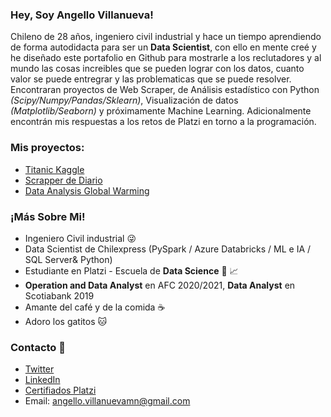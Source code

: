 ### Hey, Soy Angello Villanueva!

Chileno de 28 años, ingeniero civil industrial y hace un tiempo aprendiendo de forma autodidacta para ser un **Data Scientist**, con ello en mente creé y he diseñado este portafolio en Github para mostrarle a los reclutadores y al mundo las cosas increibles que se pueden lograr con los datos, cuanto valor se puede entregrar y las problematicas que se puede resolver. Encontraran proyectos de Web Scraper, de Análisis estadístico con Python *(Scipy/Numpy/Pandas/Sklearn)*, Visualización de datos *(Matplotlib/Seaborn)* y próximamente Machine Learning. Adicionalmente encontrán mis respuestas a los retos de Platzi en torno a la programación.

### Mis proyectos:
- [Titanic Kaggle](https://github.com/AngelloVillanueva/titanic_kaggle)
- [Scrapper de Diario](https://github.com/AngelloVillanueva/larepublica_scraper)
- [Data Analysis Global Warming](https://github.com/AngelloVillanueva/global_warming)

### ¡Más Sobre Mi!
- Ingeniero Civil industrial :stuck_out_tongue_winking_eye:
- Data Scientist de Chilexpress (PySpark / Azure Databricks / ML e IA / SQL Server& Python)
- Estudiante en Platzi -  Escuela de **Data Science** :green_heart: :chart_with_upwards_trend:
- **Operation and Data Analyst** en AFC 2020/2021, **Data Analyst** en Scotiabank 2019
- Amante del café y de la comida :coffee:
- Adoro los gatitos :cat:

### Contacto :iphone:	

- [Twitter](https://twitter.com/AngelloVMN)
- [LinkedIn](https://www.linkedin.com/in/angellovm/)
- [Certifiados Platzi](https://platzi.com/@AngelloVillanuevaM/)
- Email: angello.villanuevamn@gmail.com
